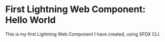 # First Lightning Web Component: Hello World

This is my first Lightning Web Component I have created, using SFDX CLI.
